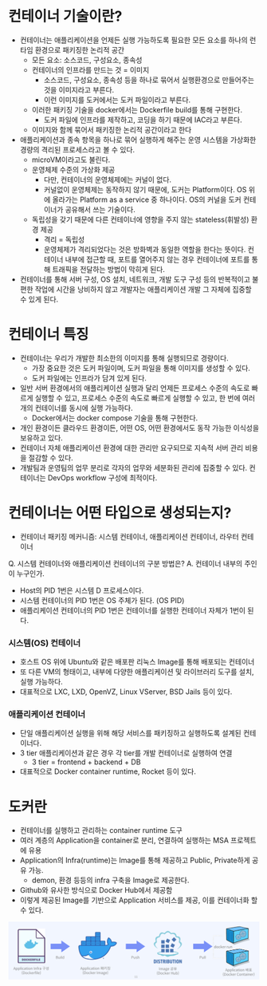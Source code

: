 # 컨테이너 기술이란?

- 컨테이너는 애플리케이션을 언제든 실행 가능하도록 필요한 모든 요소를 하나의 런타임 환경으로 패키징한 논리적 공간
  - 모든 요소: 소스코드, 구성요소, 종속성
  - 컨테이너의 인프라를 만드는 것 = 이미지
    - 소스코드, 구성요소, 종속성 등을 하나로 묶어서 실행환경으로 만들어주는 것을 이미지라고 부른다.
    - 이런 이미지를 도커에서는 도커 파일이라고 부른다.
  - 이러한 패키징 기술을 docker에서는 Dockerfile build를 통해 구현한다.
    - 도커 파일에 인프라를 제작하고, 코딩을 하기 때문에 IAC라고 부른다.
  - 이미지와 함께 묶어서 패키징한 논리적 공간이라고 한다
- 애플리케이션과 종속 항목을 하나로 묶어 실행하게 해주는 운영 시스템을 가상화한 경량의 격리된 프로세스라고 볼 수 있다.
  - microVM이라고도 불린다.
  - 운영체제 수준의 가상화 제공
    - 다만, 컨테이너의 운영체제에는 커널이 없다.
    - 커널없이 운영체제는 동작하지 않기 때문에, 도커는 Platform이다. OS 위에 올라가는 Platform as a service 중 하나이다. OS의 커널을 도커 컨테이너가 공유해서 쓰는 기술이다.
  - 독립성을 갖기 때문에 다른 컨테이너에 영향을 주지 않는 stateless(휘발성) 환경 제공
    - 격리 = 독립성
    - 운영체제가 격리되었다는 것은 방화벽과 동일한 역할을 한다는 뜻이다.
      컨테이너 내부에 접근할 때, 포트를 열어주지 않는 경우 컨테이너에 포트를 통해 트래픽을 전달하는 방법이 막히게 된다.
- 컨테이너를 통해 서버 구성, OS 설치, 네트워크, 개발 도구 구성 등의 반복적이고 불편한 작업에 시간을 낭비하지 않고 개발자는 애플리케이션 개발 그 자체에 집중할 수 있게 된다.

# 컨테이너 특징

- 컨테이너는 우리가 개발한 최소한의 이미지를 통해 실행되므로 경량이다.
  - 가장 중요한 것은 도커 파일이며, 도커 파일을 통해 이미지를 생성할 수 있다.
  - 도커 파일에는 인프라가 담겨 있게 된다.
- 일반 서버 환경에서의 애플리케이션 실행과 달리 언제든 프로세스 수준의 속도로 빠르게 실행할 수 있고, 프로세스 수준의 속도로 빠르게 실행할 수 있고, 한 번에 여러 개의 컨테이너를 동시에 실행 가능하다.
  - Docker에서는 docker compose 기술을 통해 구현한다.
- 개인 환경이든 클라우드 환경이든, 어떤 OS, 어떤 환경에서도 동작 가능한 이식성을 보유하고 있다.
- 컨테이너 자체 애플리케이션 환경에 대한 관리만 요구되므로 지속적 서버 관리 비용을 절감할 수 있다.
- 개발팀과 운영팀의 업무 분리로 각자의 업무와 세분화된 관리에 집중할 수 있다. 컨테이너는 DevOps workflow 구성에 최적이다.

# 컨테이너는 어떤 타입으로 생성되는지?

- 컨테이너 패키징 메커니즘: 시스템 컨테이너, 애플리케이션 컨테이너, 라우터 컨테이너

Q. 시스템 컨테이너와 애플리케이션 컨테이너의 구분 방법은?
A. 컨테이너 내부의 주인이 누구인가.

- Host의 PID 1번은 시스템 D 프로세스이다.
- 시스템 컨테이너의 PID 1번은 OS 주체가 된다. (OS PID)
- 애플리케이션 컨테이너의 PID 1번은 컨테이너를 실행한 컨테이너 자체가 1번이 된다.

### 시스템(OS) 컨테이너

- 호스트 OS 위에 Ubuntu와 같은 배포판 리눅스 Image를 통해 배포되는 컨테이너
- 또 다른 VM의 형태이고, 내부에 다양한 애플리케이션 및 라이브러리 도구를 설치, 실행 가능하다.
- 대표적으로 LXC, LXD, OpenVZ, Linux VServer, BSD Jails 등이 있다.

### 애플리케이션 컨테이너

- 단일 애플리케이션 실행을 위해 해당 서비스를 패키징하고 실행하도록 설계된 컨테이너다.
- 3 tier 애플리케이션과 같은 경우 각 tier를 개발 컨테이너로 실행하여 연결
  - 3 tier = frontend + backend + DB
- 대표적으로 Docker container runtime, Rocket 등이 있다.

# 도커란

- 컨테이너를 실행하고 관리하는 container runtime 도구
- 여러 계층의 Application을 container로 분리, 연결하여 실행하는 MSA 프로젝트에 유용
- Application의 Infra(runtime)는 Image를 통해 제공하고 Public, Private하게 공유 가능.
  - demon, 환경 등등의 infra 구축을 Image로 제공한다.
- Github와 유사한 방식으로 Docker Hub에서 제공함
- 이렇게 제공된 Image를 기반으로 Application 서비스를 제공, 이를 컨테이너화 할 수 있다.

![Docker](./images/docker.png)
